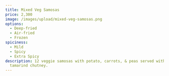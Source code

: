 ```yaml
---
title: Mixed Veg Samosas
price: 2,300
image: /images/upload/mixed-veg-samosas.png
options:
  - Deep-fried
  - Air-fried
  - Frozen
spiciness:
  - Mild
  - Spicy
  - Extra Spicy
description: 12 veggie samosas with potato, carrots, & peas served with sweet
  tamarind chutney.
---
```

